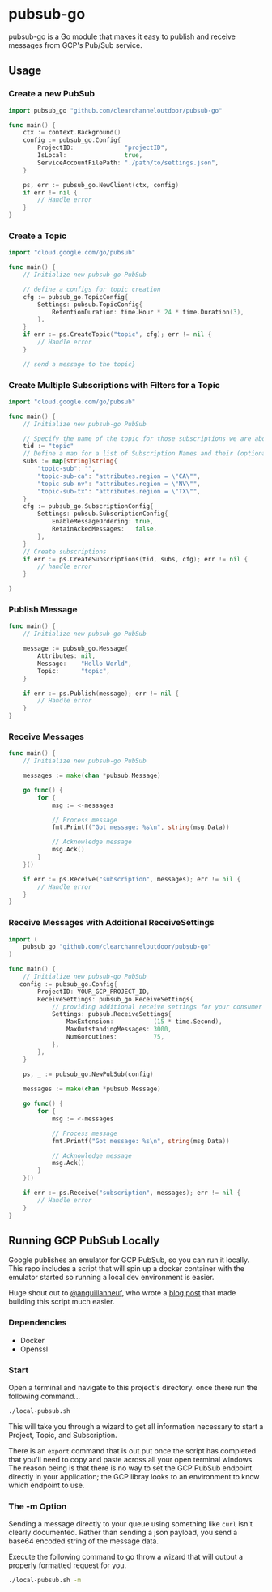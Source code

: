 # pubsub-go

pubsub-go is a Go module that makes it easy to publish and receive messages from GCP's Pub/Sub service.

## Usage

### Create a new PubSub

```go
import pubsub_go "github.com/clearchanneloutdoor/pubsub-go"

func main() {
    ctx := context.Background()
    config := pubsub_go.Config{
        ProjectID:              "projectID",
        IsLocal:                true,
        ServiceAccountFilePath: "./path/to/settings.json",
    }

    ps, err := pubsub_go.NewClient(ctx, config)
    if err != nil {
        // Handle error
    }
}
```

### Create a Topic

```go
import "cloud.google.com/go/pubsub"

func main() {
    // Initialize new pubsub-go PubSub

    // define a configs for topic creation
    cfg := pubsub_go.TopicConfig{
		Settings: pubsub.TopicConfig{
			RetentionDuration: time.Hour * 24 * time.Duration(3),
		},
	}
    if err := ps.CreateTopic("topic", cfg); err != nil {
        // Handle error
    }

    // send a message to the topic}
```

### Create Multiple Subscriptions with Filters for a Topic

```go
import "cloud.google.com/go/pubsub"

func main() {
    // Initialize new pubsub-go PubSub

    // Specify the name of the topic for those subscriptions we are about to create
    tid := "topic"
    // Define a map for a list of Subscription Names and their (optional) filter definitions
    subs := map[string]string{
        "topic-sub": "",
        "topic-sub-ca": "attributes.region = \"CA\"",
        "topic-sub-nv": "attributes.region = \"NV\"",
        "topic-sub-tx": "attributes.region = \"TX\"",
    }
    cfg := pubsub_go.SubscriptionConfig{
		Settings: pubsub.SubscriptionConfig{
			EnableMessageOrdering: true,
			RetainAckedMessages:   false,
		},
	}
    // Create subscriptions
    if err := ps.CreateSubscriptions(tid, subs, cfg); err != nil {
        // handle error
    }

}
```

### Publish Message

```go
func main() {
    // Initialize new pubsub-go PubSub

    message := pubsub_go.Message{
        Attributes: nil,
        Message:    "Hello World",
        Topic:      "topic",
    }

    if err := ps.Publish(message); err != nil {
        // Handle error
    }
}
```

### Receive Messages

```go
func main() {
    // Initialize new pubsub-go PubSub

    messages := make(chan *pubsub.Message)

    go func() {
        for {
            msg := <-messages

            // Process message
            fmt.Printf("Got message: %s\n", string(msg.Data))

            // Acknowledge message
            msg.Ack()
        }
    }()

    if err := ps.Receive("subscription", messages); err != nil {
        // Handle error
    }
}
```
### Receive Messages with Additional ReceiveSettings

```go
import (
	pubsub_go "github.com/clearchanneloutdoor/pubsub-go"
)

func main() {
    // Initialize new pubsub-go PubSub
   config := pubsub_go.Config{
		ProjectID: YOUR_GCP_PROJECT_ID,
		ReceiveSettings: pubsub_go.ReceiveSettings{
            // providing additional receive settings for your consumer app
			Settings: pubsub.ReceiveSettings{
				MaxExtension:           (15 * time.Second),
				MaxOutstandingMessages: 3000,
				NumGoroutines:          75,
			},
		},
	}

	ps, _ := pubsub_go.NewPubSub(config)
    
    messages := make(chan *pubsub.Message)

    go func() {
        for {
            msg := <-messages

            // Process message
            fmt.Printf("Got message: %s\n", string(msg.Data))

            // Acknowledge message
            msg.Ack()
        }
    }()

    if err := ps.Receive("subscription", messages); err != nil {
        // Handle error
    }
}
```

## Running GCP PubSub Locally

Google publishes an emulator for GCP PubSub, so you can run it
locally. This repo includes a script that will spin up a docker
container with the emulator started so running a local dev
environment is easier.

Huge shout out to [@anguillanneuf](https://github.com/anguillanneuf), who wrote a [blog post](https://medium.com/google-cloud/things-i-wish-i-knew-about-pub-sub-part-3-b8947b49224b)
that made building this script much easier.

### Dependencies

- Docker
- Openssl

### Start

Open a terminal and navigate to this project's directory. once there
run the following command...

```bash
./local-pubsub.sh
```

This will take you through a wizard to get all information necessary
to start a Project, Topic, and Subscription.

There is an `export` command that is out put once the script has
completed that you'll need to copy and paste across all your open
terminal windows. The reason being is that there is no way to set
the GCP PubSub endpoint directly in your application; the GCP libray
looks to an environment to know which endpoint to use.

### The -m Option

Sending a message directly to your queue using something like `curl`
isn't clearly documented. Rather than sending a json payload, you
send a base64 encoded string of the message data.

Execute the following command to go throw a wizard that will output
a properly formatted request for you.

```bash
./local-pubsub.sh -m
```
